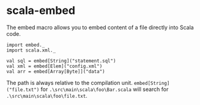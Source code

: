 scala-embed
===========

The embed macro allows you to embed content of a file directly into Scala code.

```
import embed._
import scala.xml._

val sql = embed[String]("statement.sql")
val xml = embed[Elem]("config.xml")
val arr = embed[Array[Byte]]("data")
```

The path is always relative to the compilation unit. `embed[String]("file.txt")` for `.\src\main\scala\foo\Bar.scala` will search for `.\src\main\scala\foo\file.txt`.
